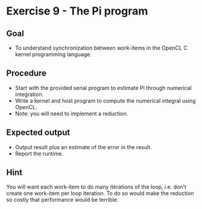 Exercise 9 - The Pi program
===========================

Goal
----
* To understand synchronization between work-items in the OpenCL C kernel programming language.

Procedure
---------
* Start with the provided serial program to estimate Pi through numerical integration.
* Write a kernel and host program to compute the numerical integral using OpenCL.
* Note: you will need to implement a reduction.

Expected output
---------------
* Output result plus an estimate of the error in the result.
* Report the runtime.

Hint
----
You will want each work-item to do many iterations of the loop, i.e. don't create one work-item per loop iteration.
To do so would make the reduction so costly that performance would be terrible.
